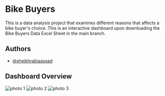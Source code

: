 # Bike Buyers

This is a data analysis project that examines different reasons  that affects a bike buyer's choice. This is an interactive dashboard upon downloading the Bike Buyers Data Excel Sheet in the main branch.
 


## Authors

- [@sheikhrabiaassad](https://github.com/sheikhrabiaassad)

## Dashboard Overview
![photo 1](https://github.com/sheikhrabiaassad/Bike-buyers-Project/assets/132212867/d9d14155-2163-4980-b3b0-df9e0eb670c3)
![photo 2](https://github.com/sheikhrabiaassad/Bike-buyers-Project/assets/132212867/faf15a62-cff8-4866-a5cc-5e91912419d9)
![photo 3](https://github.com/sheikhrabiaassad/Bike-buyers-Project/assets/132212867/5522bfc6-4729-4322-9cd7-db6f78652f3a)



